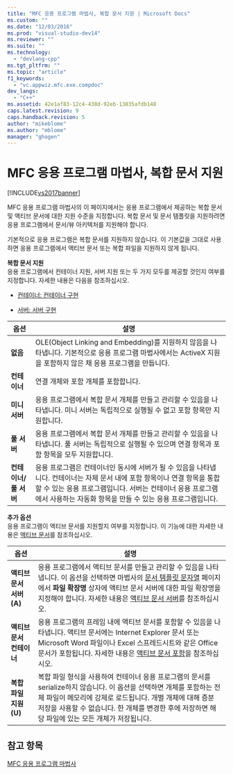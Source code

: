 ```yaml
---
title: "MFC 응용 프로그램 마법사, 복합 문서 지원 | Microsoft Docs"
ms.custom: ""
ms.date: "12/03/2016"
ms.prod: "visual-studio-dev14"
ms.reviewer: ""
ms.suite: ""
ms.technology: 
  - "devlang-cpp"
ms.tgt_pltfrm: ""
ms.topic: "article"
f1_keywords: 
  - "vc.appwiz.mfc.exe.compdoc"
dev_langs: 
  - "C++"
ms.assetid: 42e1af83-12c4-438d-92eb-13835afdb148
caps.latest.revision: 9
caps.handback.revision: 5
author: "mikeblome"
ms.author: "mblome"
manager: "ghogen"
---
```

# MFC 응용 프로그램 마법사, 복합 문서 지원
[!INCLUDE[vs2017banner](../../assembler/inline/includes/vs2017banner.md)]

MFC 응용 프로그램 마법사의 이 페이지에서는 응용 프로그램에서 제공하는 복합 문서 및 액티브 문서에 대한 지원 수준을 지정합니다.  복합 문서 및 문서 템플릿을 지원하려면 응용 프로그램에서 문서\/뷰 아키텍처를 지원해야 합니다.  
  
 기본적으로 응용 프로그램은 복합 문서를 지원하지 않습니다.  이 기본값을 그대로 사용하면 응용 프로그램에서 액티브 문서 또는 복합 파일을 지원하지 않게 됩니다.  
  
 **복합 문서 지원**  
 응용 프로그램에서 컨테이너 지원, 서버 지원 또는 두 가지 모두를 제공할 것인지 여부를 지정합니다.  자세한 내용은 다음을 참조하십시오.  
  
-   [컨테이너: 컨테이너 구현](../../mfc/containers-implementing-a-container.md)  
  
-   [서버: 서버 구현](../../mfc/servers-implementing-a-server.md)  
  
|옵션|설명|  
|--------|--------|  
|**없음**|OLE\(Object Linking and Embedding\)를 지원하지 않음을 나타냅니다.  기본적으로 응용 프로그램 마법사에서는 ActiveX 지원을 포함하지 않은 채 응용 프로그램을 만듭니다.|  
|**컨테이너**|연결 개체와 포함 개체를 포함합니다.|  
|**미니 서버**|응용 프로그램에서 복합 문서 개체를 만들고 관리할 수 있음을 나타냅니다.  미니 서버는 독립적으로 실행될 수 없고 포함 항목만 지원합니다.|  
|**풀 서버**|응용 프로그램에서 복합 문서 개체를 만들고 관리할 수 있음을 나타냅니다.  풀 서버는 독립적으로 실행될 수 있으며 연결 항목과 포함 항목을 모두 지원합니다.|  
|**컨테이너\/풀 서버**|응용 프로그램은 컨테이너인 동시에 서버가 될 수 있음을 나타냅니다.  컨테이너는 자체 문서 내에 포함 항목이나 연결 항목을 통합할 수 있는 응용 프로그램입니다.  서버는 컨테이너 응용 프로그램에서 사용하는 자동화 항목을 만들 수 있는 응용 프로그램입니다.|  
  
 **추가 옵션**  
 응용 프로그램이 액티브 문서를 지원할지 여부를 지정합니다.  이 기능에 대한 자세한 내용은 [액티브 문서](../../mfc/active-documents.md)를 참조하십시오.  
  
|옵션|설명|  
|--------|--------|  
|**액티브 문서 서버\(A\)**|응용 프로그램에서 액티브 문서를 만들고 관리할 수 있음을 나타냅니다.  이 옵션을 선택하면 마법사의 [문서 템플릿 문자열](../../mfc/reference/document-template-strings-mfc-application-wizard.md) 페이지에서 **파일 확장명** 상자에 액티브 문서 서버에 대한 파일 확장명을 지정해야 합니다.  자세한 내용은 [액티브 문서 서버](../../mfc/active-document-servers.md)를 참조하십시오.|  
|**액티브 문서 컨테이너**|응용 프로그램의 프레임 내에 액티브 문서를 포함할 수 있음을 나타냅니다.  액티브 문서에는 Internet Explorer 문서 또는 Microsoft Word 파일이나 Excel 스프레드시트와 같은 Office 문서가 포함됩니다.  자세한 내용은 [액티브 문서 포함](../../mfc/active-document-containment.md)을 참조하십시오.|  
|**복합 파일 지원\(U\)**|복합 파일 형식을 사용하여 컨테이너 응용 프로그램의 문서를 serialize하지 않습니다.  이 옵션을 선택하면 개체를 포함하는 전체 파일이 메모리에 강제로 로드됩니다.  개벌 개체에 대해 증분 저장을 사용할 수 없습니다.  한 개체를 변경한 후에 저장하면 해당 파일에 있는 모든 개체가 저장됩니다.|  
  
## 참고 항목  
 [MFC 응용 프로그램 마법사](../../mfc/reference/mfc-application-wizard.md)